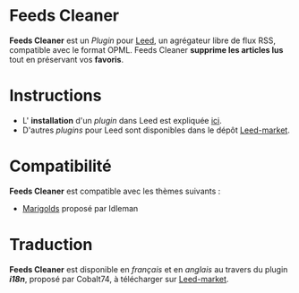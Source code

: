 Feeds Cleaner
=============

**Feeds Cleaner** est un _Plugin_ pour [Leed](http://projet.idleman.fr/leed), un agrégateur libre de flux RSS, compatible avec le format OPML. Feeds Cleaner **supprime les articles lus** tout en préservant vos **favoris**.

Instructions
============

* L' **installation** d'un _plugin_ dans Leed est expliquée [ici](http://projet.idleman.fr/leed/?page=Plugins).
* D'autres _plugins_ pour Leed sont disponibles dans le dépôt [Leed-market](https://github.com/ldleman/Leed-market).

Compatibilité
=============

**Feeds Cleaner** est compatible avec les thèmes suivants :
* [Marigolds](http://projet.idleman.fr/leed/data/themes/marigolds.zip) proposé par Idleman

Traduction
==========

**Feeds Cleaner** est disponible en _français_ et en _anglais_ au travers du plugin _**i18n**_, proposé par Cobalt74, à télécharger sur [Leed-market](https://github.com/ldleman/Leed-market). 

